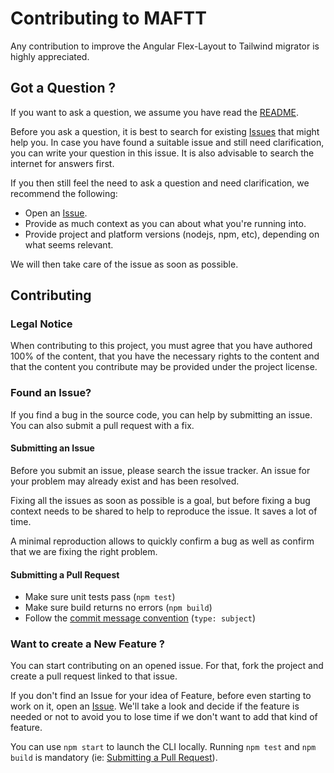 # Contributing to MAFTT

Any contribution to improve the Angular Flex-Layout to Tailwind migrator is highly appreciated.

## Got a Question ?

If you want to ask a question, we assume you have read the [README]().

Before you ask a question, it is best to search for existing [Issues](/issues) that might help you. In case you have found a suitable issue and still need clarification, you can write your question in this issue. It is also advisable to search the internet for answers first.

If you then still feel the need to ask a question and need clarification, we recommend the following:

- Open an [Issue](/issues/new).
- Provide as much context as you can about what you're running into.
- Provide project and platform versions (nodejs, npm, etc), depending on what seems relevant.

We will then take care of the issue as soon as possible.

## Contributing

### Legal Notice
When contributing to this project, you must agree that you have authored 100% of the content, that you have the necessary rights to the content and that the content you contribute may be provided under the project license.

### Found an Issue?

If you find a bug in the source code, you can help by submitting an issue. You can also submit a pull request with a fix.

#### Submitting an Issue

Before you submit an issue, please search the issue tracker. An issue for your problem may already exist and has been resolved.

Fixing all the issues as soon as possible is a goal, but before fixing a bug context needs to be shared to help to reproduce the issue. It saves a lot of time.

A minimal reproduction allows to quickly confirm a bug as well as confirm that we are fixing the right problem.

#### Submitting a Pull Request

- Make sure unit tests pass (`npm test`)
- Make sure build returns no errors (`npm build`)
- Follow the [commit message convention](https://www.conventionalcommits.org/en/v1.0.0/) (`type: subject`)

### Want to create a New Feature ?

You can start contributing on an opened issue. For that, fork the project and create a pull request linked to that issue.

If you don't find an Issue for your idea of Feature, before even starting to work on it, open an [Issue](/issues/new). We'll take a look and decide if the feature is needed or not to avoid you to lose time if we don't want to add that kind of feature.

You can use `npm start` to launch the CLI locally. Running `npm test` and `npm build` is mandatory (ie: [Submitting a Pull Request](#submitting-a-pull-request)).
